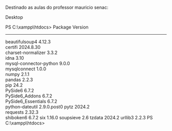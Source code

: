 Destinado as aulas do professor mauricio senac:

Desktop

PS C:\xampp\htdocs> 
Package                Version
---------------------- -----------
beautifulsoup4         4.12.3     
certifi                2024.8.30  
charset-normalizer     3.3.2      
idna                   3.10       
mysql-connector-python 9.0.0      
mysqlconnect           1.0.0      
numpy                  2.1.1      
pandas                 2.2.3      
pip                    24.2       
PySide6                6.7.2      
PySide6_Addons         6.7.2      
PySide6_Essentials     6.7.2      
python-dateutil        2.9.0.post0
pytz                   2024.2     
requests               2.32.3     
shiboken6              6.7.2
six                    1.16.0
soupsieve              2.6
tzdata                 2024.2
urllib3                2.2.3
PS C:\xampp\htdocs> 